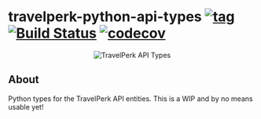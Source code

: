 # travelperk-python-api-types [![tag](https://img.shields.io/github/tag/namelivia/travelperk-python-api-types.svg)](https://github.com/namelivia/travelperk-python-api-types/releases) [![Build Status](https://travis-ci.com/namelivia/travelperk-python-api-types.svg?branch=main)](https://travis-ci.com/namelivia/travelperk-python-api-types) [![codecov](https://codecov.io/gh/namelivia/travelperk-python-api-types/branch/main/graph/badge.svg)](https://codecov.io/gh/namelivia/travelperk-python-api-types)

<p align="center">
  <img src="https://user-images.githubusercontent.com/1571416/118358121-b78de000-b57d-11eb-9987-f750ed530d83.png" alt="TravelPerk API Types" />
</p>

## About
Python types for the TravelPerk API entities. This is a WIP and by no means usable yet!
